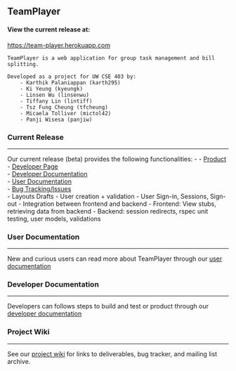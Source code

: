 <h2>TeamPlayer</h2>


<span><h4>View the current release at: </h4>
<a href="https://team-player.herokuapp.com">https://team-player.herokuapp.com</a></span>
<p></p>

	TeamPlayer is a web application for group task management and bill splitting. 
	
	Developed as a project for UW CSE 403 by: 
		- Karthik Palaniappan (karth295)
		- Ki Yeung (kyeungk)
		- Linsen Wu (linsenwu)
		- Tiffany Lin (lintiff)
		- Tsz Fung Cheung (tfcheung)
		- Micaela Tolliver (mictol42)
		- Panji Wisesa (panjiw)
	 

<h3>Current Release</h3>
<hr>
Our current release (beta) provides the following functionalities:
- - <a href="https://team-player.herokuapp.com/">Product</a><br>
- <a href="https://github.com/panjiw/Team-Player/wiki">Developer Page</a><br>
- <a href="https://docs.google.com/a/uw.edu/document/d/1SKEDKel_2_kpfQq91sM63R6gbVeIXn-JSc2hE1YmsD8">Developer Documentation</a><br>
- <a href="https://docs.google.com/a/uw.edu/document/d/1giS7XVnym-3Iijb32KPmmu1oExoM7tZoG_WIuKgUvMk">User Documentation</a><br>
- <a href="https://github.com/panjiw/Team-Player/issues">Bug Tracking/Issues</a><br>
- Layouts Drafts
- User creation + validation
- User Sign-in, Sessions, Sign-out
- Integration between frontend and backend
- Frontend: View stubs, retrieving data from backend
- Backend: session redirects, rspec unit testing, user models, validations




<h3>User Documentation</h3>
<hr>
New and curious users can read more about TeamPlayer through our <a href="documentation/Zero_Feature_Release/ZFR-UserDocumentation.html">user documentation</a>


<h3>Developer Documentation</h3>
<hr>
Developers can follows steps to build and test or product through our <a href="http://keithyeung.com/teamplayer/getstarted.html">developer documentation</a>




<h3>Project Wiki</h3>
<hr>
See our <a href="https://github.com/panjiw/Team-Player/wiki">project wiki</a> for links to deliverables, bug tracker, and mailing list archive. 

